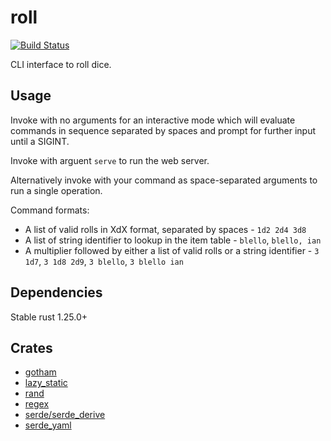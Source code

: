 # roll
[![Build Status](https://travis-ci.org/deciduously/roll.svg?branch=master)](https://travis-ci.org/deciduously/roll)

CLI interface to roll dice.

## Usage

Invoke with no arguments for an interactive mode which will evaluate commands in sequence separated by spaces and prompt for further input until a SIGINT.

Invoke with arguent `serve` to run the web server.

Alternatively invoke with your command as space-separated arguments to run a single operation.

Command formats:

* A list of valid rolls in XdX format, separated by spaces - `1d2 2d4 3d8`
* A list of string identifier to lookup in the item table - `blello`, `blello, ian`
* A multiplier followed by either a list of valid rolls or a string identifier - `3 1d7`, `3 1d8 2d9`, `3 blello`, `3 blello ian`

## Dependencies

Stable rust 1.25.0+

## Crates

* [gotham](https://gotham.rs)
* [lazy_static](https://github.com/rust-lang-nursery/lazy-static.rs)
* [rand](https://github.com/rust-lang-nursery/rand)
* [regex](https://github.com/rust-lang/regex)
* [serde/serde_derive](https://serde.rs)
* [serde_yaml](https://github.com/dtolnay/serde-yaml)
